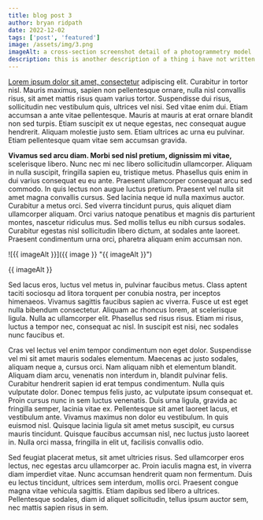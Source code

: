 ```yaml
---
title: blog post 3
author: bryan ridpath
date: 2022-12-02
tags: ['post', 'featured']
image: /assets/img/3.png
imageAlt: a cross-section screenshot detail of a photogrammetry model
description: this is another description of a thing i have not written about yet here we go lmao is this thing ever going to be used???? prob not lmao
---
```


<a href="/" target="_blank" rel="noopener">Lorem ipsum dolor sit amet, consectetur</a> adipiscing elit. Curabitur in tortor nisl. Mauris maximus, sapien non pellentesque ornare, nulla nisl convallis risus, sit amet mattis risus quam varius tortor. Suspendisse dui risus, sollicitudin nec vestibulum quis, ultrices vel nisi. Sed vitae enim dui. Etiam accumsan a ante vitae pellentesque. Mauris at mauris at erat ornare blandit non sed turpis. Etiam suscipit ex ut neque egestas, nec consequat augue hendrerit. Aliquam molestie justo sem. Etiam ultrices ac urna eu pulvinar. Etiam pellentesque quam vitae sem accumsan gravida.

<strong>Vivamus sed arcu diam. Morbi sed nisl pretium, dignissim mi vitae,</strong> scelerisque libero. Nunc nec mi nec libero sollicitudin ullamcorper. Aliquam in nulla suscipit, fringilla sapien eu, tristique metus. Phasellus quis enim in dui varius consequat eu eu ante. Praesent ullamcorper consequat arcu sed commodo. In quis lectus non augue luctus pretium. Praesent vel nulla sit amet magna convallis cursus. Sed lacinia neque id nulla maximus auctor. Curabitur a metus orci. Sed viverra tincidunt purus, quis aliquet diam ullamcorper aliquam. Orci varius natoque penatibus et magnis dis parturient montes, nascetur ridiculus mus. Sed mollis tellus eu nibh cursus sodales. Curabitur egestas nisl sollicitudin libero dictum, at sodales ante laoreet. Praesent condimentum urna orci, pharetra aliquam enim accumsan non.

![{{ imageAlt }}]({{ image }} "{{ imageAlt }}")
<figcaption>{{ imageAlt }}</figcaption>

Sed lacus eros, luctus vel metus in, pulvinar faucibus metus. Class aptent taciti sociosqu ad litora torquent per conubia nostra, per inceptos himenaeos. Vivamus sagittis faucibus sapien ac viverra. Fusce ut est eget nulla bibendum consectetur. Aliquam ac rhoncus lorem, at scelerisque ligula. Nulla ac ullamcorper elit. Phasellus sed risus risus. Etiam mi risus, luctus a tempor nec, consequat ac nisl. In suscipit est nisi, nec sodales nunc faucibus et.

Cras vel lectus vel enim tempor condimentum non eget dolor. Suspendisse vel mi sit amet mauris sodales elementum. Maecenas ac justo sodales, aliquam neque a, cursus orci. Nam aliquam nibh et elementum blandit. Aliquam diam arcu, venenatis non interdum in, blandit pulvinar felis. Curabitur hendrerit sapien id erat tempus condimentum. Nulla quis vulputate dolor. Donec tempus felis justo, ac vulputate ipsum consequat et. Proin cursus nunc in sem luctus venenatis. Duis urna ligula, gravida ac fringilla semper, lacinia vitae ex. Pellentesque sit amet laoreet lacus, et vestibulum ante. Vivamus maximus non dolor eu vestibulum. In quis euismod nisl. Quisque lacinia ligula sit amet metus suscipit, eu cursus mauris tincidunt. Quisque faucibus accumsan nisl, nec luctus justo laoreet in. Nulla orci massa, fringilla in elit ut, facilisis convallis odio.

Sed feugiat placerat metus, sit amet ultricies risus. Sed ullamcorper eros lectus, nec egestas arcu ullamcorper ac. Proin iaculis magna est, in viverra diam imperdiet vitae. Nunc accumsan hendrerit quam non fermentum. Duis eu lectus tincidunt, ultrices sem interdum, mollis orci. Praesent congue magna vitae vehicula sagittis. Etiam dapibus sed libero a ultrices. Pellentesque sodales, diam id aliquet sollicitudin, tellus ipsum auctor sem, nec mattis sapien risus in sem.